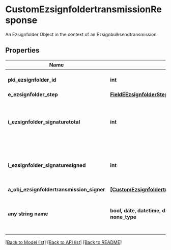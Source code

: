 # CustomEzsignfoldertransmissionResponse

An Ezsignfolder Object in the context of an Ezsignbulksendtransmission

## Properties
Name | Type | Description | Notes
------------ | ------------- | ------------- | -------------
**pki_ezsignfolder_id** | **int** | The unique ID of the Ezsignfolder | 
**e_ezsignfolder_step** | [**FieldEEzsignfolderStep**](FieldEEzsignfolderStep.md) |  | 
**i_ezsignfolder_signaturetotal** | **int** | The number of total signatures that were requested in the Ezsignfolder | 
**i_ezsignfolder_signaturesigned** | **int** | The number of signatures that were signed in the Ezsignfolder. | 
**a_obj_ezsignfoldertransmission_signer** | [**[CustomEzsignfoldertransmissionSignerResponse]**](CustomEzsignfoldertransmissionSignerResponse.md) |  | 
**any string name** | **bool, date, datetime, dict, float, int, list, str, none_type** | any string name can be used but the value must be the correct type | [optional]

[[Back to Model list]](../README.md#documentation-for-models) [[Back to API list]](../README.md#documentation-for-api-endpoints) [[Back to README]](../README.md)


